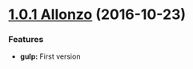 <a name="1.0.1"></a>

# [1.0.1 Allonzo](https://github.com/CodeCorico/allons-y-gulp/releases/tag/1.0.1) (2016-10-23)


### Features

* **gulp:** First version
